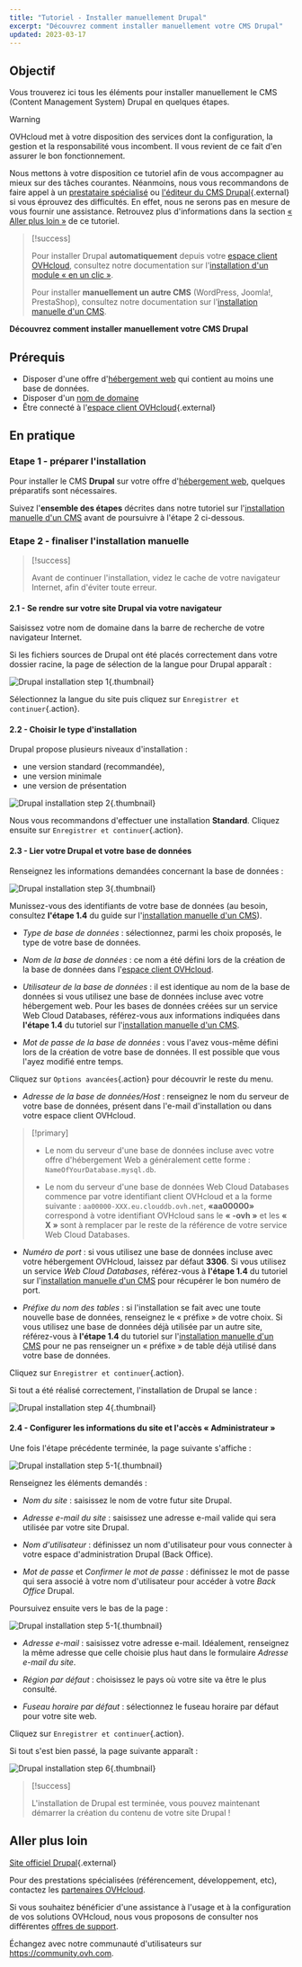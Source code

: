 ```yaml
---
title: "Tutoriel - Installer manuellement Drupal"
excerpt: "Découvrez comment installer manuellement votre CMS Drupal"
updated: 2023-03-17
---
```


## Objectif

Vous trouverez ici tous les éléments pour installer manuellement le CMS (Content Management System) Drupal en quelques étapes.

> [!warning]
>
> OVHcloud met à votre disposition des services dont la configuration, la gestion et la responsabilité vous incombent. Il vous revient de ce fait d'en assurer le bon fonctionnement.
> 
> Nous mettons à votre disposition ce tutoriel afin de vous accompagner au mieux sur des tâches courantes. Néanmoins, nous vous recommandons de faire appel à un [prestataire spécialisé](https://partner.ovhcloud.com/fr/directory/) ou [l'éditeur du CMS Drupal](https://www.drupal.org/support){.external} si vous éprouvez des difficultés. En effet, nous ne serons pas en mesure de vous fournir une assistance. Retrouvez plus d'informations dans la section [« Aller plus loin »](#go-further) de ce tutoriel.
>

> [!success]
>
> Pour installer Drupal **automatiquement** depuis votre [espace client OVHcloud](https://www.ovh.com/auth/?action=gotomanager&from=https://www.ovh.com/fr/&ovhSubsidiary=fr), consultez notre documentation sur l'[installation d'un module « en un clic »](/pages/web_cloud/web_hosting/cms_install_1_click_modules).
>
> Pour installer **manuellement un autre CMS** (WordPress, Joomla!, PrestaShop), consultez notre documentation sur l'[installation manuelle d'un CMS](/pages/web_cloud/web_hosting/cms_manual_installation).
>

**Découvrez comment installer manuellement votre CMS Drupal**

## Prérequis

- Disposer d'une offre d'[hébergement web](https://www.ovhcloud.com/fr/web-hosting/) qui contient au moins une base de données.
- Disposer d'un [nom de domaine](https://www.ovhcloud.com/fr/domains/)
- Être connecté à l'[espace client OVHcloud](https://www.ovh.com/auth/?action=gotomanager&from=https://www.ovh.com/fr/&ovhSubsidiary=fr){.external}

## En pratique

### Etape 1 - préparer l'installation <a name="step1"></a>

Pour installer le CMS **Drupal** sur votre offre d'[hébergement web](https://www.ovhcloud.com/fr/web-hosting/), quelques préparatifs sont nécessaires.

Suivez l'**ensemble des étapes** décrites dans notre tutoriel sur l'[installation manuelle d'un CMS](/pages/web_cloud/web_hosting/cms_manual_installation) avant de poursuivre à l'étape 2 ci-dessous.

### Etape 2 - finaliser l'installation manuelle <a name="step2"></a>

> [!success]
>
> Avant de continuer l'installation, videz le cache de votre navigateur Internet, afin d'éviter toute erreur.
>

#### 2.1 - Se rendre sur votre site Drupal via votre navigateur

Saisissez votre nom de domaine dans la barre de recherche de votre navigateur Internet.

Si les fichiers sources de Drupal ont été placés correctement dans votre dossier racine, la page de sélection de la langue pour Drupal apparaît :

![Drupal installation step 1](images/Drupal-install-language-1.png){.thumbnail}

Sélectionnez la langue du site puis cliquez sur `Enregistrer et continuer`{.action}.

#### 2.2 - Choisir le type d'installation

Drupal propose plusieurs niveaux d'installation :

- une version standard (recommandée), 
- une version minimale
- une version de présentation 

![Drupal installation step 2](images/Drupal-install-profil-2.png){.thumbnail}

Nous vous recommandons d'effectuer une installation **Standard**. Cliquez ensuite sur `Enregistrer et continuer`{.action}.

#### 2.3 - Lier votre Drupal et votre base de données

Renseignez les informations demandées concernant la base de données :

![Drupal installation step 3](images/Drupal-install-db-config-3.png){.thumbnail}

Munissez-vous des identifiants de votre base de données (au besoin, consultez **l'étape 1.4** du guide sur l'[installation manuelle d'un CMS](/pages/web_cloud/web_hosting/cms_manual_installation)).

- *Type de base de données* : sélectionnez, parmi les choix proposés, le type de votre base de données.

- *Nom de la base de données* : ce nom a été défini lors de la création de la base de données dans l'[espace client OVHcloud](https://www.ovh.com/auth/?action=gotomanager&from=https://www.ovh.com/fr/&ovhSubsidiary=fr).

- *Utilisateur de la base de données* : il est identique au nom de la base de données si vous utilisez une base de données incluse avec votre hébergement web. Pour les bases de données créées sur un service Web Cloud Databases, référez-vous aux informations indiquées dans **l'étape 1.4** du tutoriel sur l'[installation manuelle d'un CMS](/pages/web_cloud/web_hosting/cms_manual_installation).

- *Mot de passe de la base de données* : vous l'avez vous-même défini lors de la création de votre base de données. Il est possible que vous l'ayez modifié entre temps.

Cliquez sur `Options avancées`{.action} pour découvrir le reste du menu.

- *Adresse de la base de données/Host* : renseignez le nom du serveur de votre base de données, présent dans l'e-mail d'installation ou dans votre espace client OVHcloud. 

> [!primary]
> 
> - Le nom du serveur d'une base de données incluse avec votre offre d'hébergement Web a généralement cette forme : `NameOfYourDatabase.mysql.db`. 
>
> - Le nom du serveur d'une base de données Web Cloud Databases commence par votre identifiant client OVHcloud et a la forme suivante : `aa00000-XXX.eu.clouddb.ovh.net`, **«aa00000»** correspond à votre identifiant OVHcloud sans le **« -ovh »** et les **« X »** sont à remplacer par le reste de la référence de votre service Web Cloud Databases.
>

- *Numéro de port* : si vous utilisez une base de données incluse avec votre hébergement OVHcloud, laissez par défaut **3306**. Si vous utilisez un service *Web Cloud Databases*, référez-vous à **l'étape 1.4** du tutoriel sur l'[installation manuelle d'un CMS](/pages/web_cloud/web_hosting/cms_manual_installation) pour récupérer le bon numéro de port.

- *Préfixe du nom des tables* : si l'installation se fait avec une toute nouvelle base de données, renseignez le « préfixe » de votre choix. Si vous utilisez une base de données déjà utilisée par un autre site, référez-vous à **l'étape 1.4** du tutoriel sur l'[installation manuelle d'un CMS](/pages/web_cloud/web_hosting/cms_manual_installation) pour ne pas renseigner un « préfixe » de table déjà utilisé dans votre base de données.

Cliquez sur `Enregistrer et continuer`{.action}.

Si tout a été réalisé correctement, l'installation de Drupal se lance :

![Drupal installation step 4](images/Drupal-install-4.png){.thumbnail}

#### 2.4 - Configurer les informations du site et l'accès « Administrateur »

Une fois l'étape précédente terminée, la page suivante s'affiche :

![Drupal installation step 5-1](images/Drupal-install-configure-site-5-1.png){.thumbnail}

Renseignez les éléments demandés :

- *Nom du site* : saisissez le nom de votre futur site Drupal.

- *Adresse e-mail du site* : saisissez une adresse e-mail valide qui sera utilisée par votre site Drupal.

- *Nom d'utilisateur* : définissez un nom d'utilisateur pour vous connecter à votre espace d'administration Drupal (Back Office).

- *Mot de passe* et *Confirmer le mot de passe* : définissez le mot de passe qui sera associé à votre nom d'utilisateur pour accéder à votre *Back Office* Drupal.

Poursuivez ensuite vers le bas de la page :

![Drupal installation step 5-1](images/Drupal-install-configure-site-5-2.png){.thumbnail}

- *Adresse e-mail* : saisissez votre adresse e-mail. Idéalement, renseignez la même adresse que celle choisie plus haut dans le formulaire *Adresse e-mail du site*.

- *Région par défaut* : choisissez le pays où votre site va être le plus consulté.

- *Fuseau horaire par défaut* : sélectionnez le fuseau horaire par défaut pour votre site web.

Cliquez sur `Enregistrer et continuer`{.action}.

Si tout s'est bien passé, la page suivante apparaît :

![Drupal installation step 6](images/Drupal-install-ending-6.png){.thumbnail}

> [!success]
>
> L'installation de Drupal est terminée, vous pouvez maintenant démarrer la création du contenu de votre site Drupal !
>

## Aller plus loin <a name="go-further"></a>

[Site officiel Drupal](https://www.drupal.org/){.external}

Pour des prestations spécialisées (référencement, développement, etc), contactez les [partenaires OVHcloud](https://partner.ovhcloud.com/fr/directory/).

Si vous souhaitez bénéficier d'une assistance à l'usage et à la configuration de vos solutions OVHcloud, nous vous proposons de consulter nos différentes [offres de support](https://www.ovhcloud.com/fr/support-levels/).

Échangez avec notre communauté d'utilisateurs sur <https://community.ovh.com>.